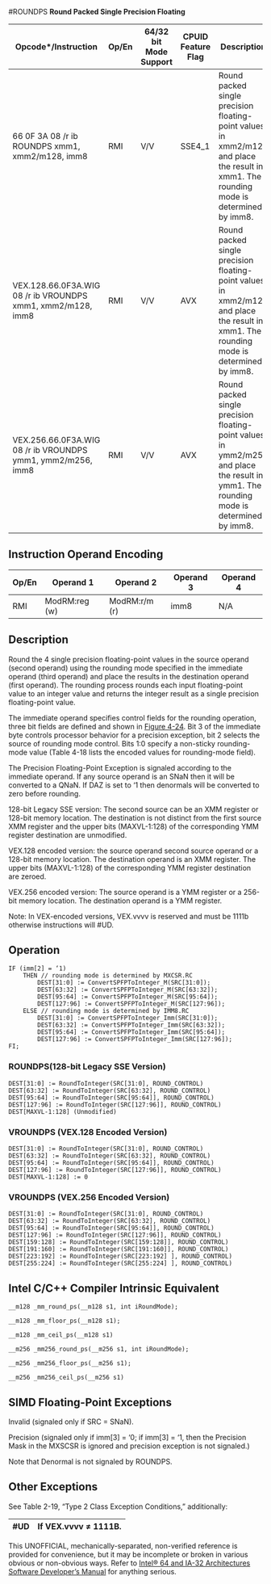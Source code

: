 #ROUNDPS
**Round Packed Single Precision Floating**

| Opcode\*/Instruction                                        | Op/En | 64/32 bit Mode Support | CPUID Feature Flag | Description                                                                                                                             |
| ----------------------------------------------------------- | ----- | ---------------------- | ------------------ | --------------------------------------------------------------------------------------------------------------------------------------- |
| 66 0F 3A 08 /r ib ROUNDPS xmm1, xmm2/m128, imm8             | RMI   | V/V                    | SSE4_1             | Round packed single precision floating-point values in xmm2/m128 and place the result in xmm1. The rounding mode is determined by imm8. |
| VEX.128.66.0F3A.WIG 08 /r ib VROUNDPS xmm1, xmm2/m128, imm8 | RMI   | V/V                    | AVX                | Round packed single precision floating-point values in xmm2/m128 and place the result in xmm1. The rounding mode is determined by imm8. |
| VEX.256.66.0F3A.WIG 08 /r ib VROUNDPS ymm1, ymm2/m256, imm8 | RMI   | V/V                    | AVX                | Round packed single precision floating-point values in ymm2/m256 and place the result in ymm1. The rounding mode is determined by imm8. |

## Instruction Operand Encoding

| Op/En | Operand 1     | Operand 2     | Operand 3 | Operand 4 |
| ----- | ------------- | ------------- | --------- | --------- |
| RMI   | ModRM:reg (w) | ModRM:r/m (r) | imm8      | N/A       |

## Description

Round the 4 single precision floating-point values in the source operand (second operand) using the rounding mode specified in the immediate operand (third operand) and place the results in the destination operand (first operand). The rounding process rounds each input floating-point value to an integer value and returns the integer result as a single precision floating-point value.

The immediate operand specifies control fields for the rounding operation, three bit fields are defined and shown in [Figure 4-24](/x86/roundpd#fig-4-24). Bit 3 of the immediate byte controls processor behavior for a precision exception, bit 2 selects the source of rounding mode control. Bits 1:0 specify a non-sticky rounding-mode value (Table 4-18 lists the encoded values for rounding-mode field).

The Precision Floating-Point Exception is signaled according to the immediate operand. If any source operand is an SNaN then it will be converted to a QNaN. If DAZ is set to ‘1 then denormals will be converted to zero before rounding.

128-bit Legacy SSE version: The second source can be an XMM register or 128-bit memory location. The destination is not distinct from the first source XMM register and the upper bits (MAXVL-1:128) of the corresponding YMM register destination are unmodified.

VEX.128 encoded version: the source operand second source operand or a 128-bit memory location. The destination operand is an XMM register. The upper bits (MAXVL-1:128) of the corresponding YMM register destination are zeroed.

VEX.256 encoded version: The source operand is a YMM register or a 256-bit memory location. The destination operand is a YMM register.

Note: In VEX-encoded versions, VEX.vvvv is reserved and must be 1111b otherwise instructions will #​​​UD.

## Operation

```
IF (imm[2] = ‘1)
    THEN // rounding mode is determined by MXCSR.RC
        DEST[31:0] := ConvertSPFPToInteger_M(SRC[31:0]);
        DEST[63:32] := ConvertSPFPToInteger_M(SRC[63:32]);
        DEST[95:64] := ConvertSPFPToInteger_M(SRC[95:64]);
        DEST[127:96] := ConvertSPFPToInteger_M(SRC[127:96]);
    ELSE // rounding mode is determined by IMM8.RC
        DEST[31:0] := ConvertSPFPToInteger_Imm(SRC[31:0]);
        DEST[63:32] := ConvertSPFPToInteger_Imm(SRC[63:32]);
        DEST[95:64] := ConvertSPFPToInteger_Imm(SRC[95:64]);
        DEST[127:96] := ConvertSPFPToInteger_Imm(SRC[127:96]);
FI;

```

### ROUNDPS(128-bit Legacy SSE Version)

```
DEST[31:0] := RoundToInteger(SRC[31:0], ROUND_CONTROL)
DEST[63:32] := RoundToInteger(SRC[63:32], ROUND_CONTROL)
DEST[95:64] := RoundToInteger(SRC[95:64]], ROUND_CONTROL)
DEST[127:96] := RoundToInteger(SRC[127:96]], ROUND_CONTROL)
DEST[MAXVL-1:128] (Unmodified)

```

### VROUNDPS (VEX.128 Encoded Version)

```
DEST[31:0] := RoundToInteger(SRC[31:0], ROUND_CONTROL)
DEST[63:32] := RoundToInteger(SRC[63:32], ROUND_CONTROL)
DEST[95:64] := RoundToInteger(SRC[95:64]], ROUND_CONTROL)
DEST[127:96] := RoundToInteger(SRC[127:96]], ROUND_CONTROL)
DEST[MAXVL-1:128] := 0

```

### VROUNDPS (VEX.256 Encoded Version)

```
DEST[31:0] := RoundToInteger(SRC[31:0], ROUND_CONTROL)
DEST[63:32] := RoundToInteger(SRC[63:32], ROUND_CONTROL)
DEST[95:64] := RoundToInteger(SRC[95:64]], ROUND_CONTROL)
DEST[127:96] := RoundToInteger(SRC[127:96]], ROUND_CONTROL)
DEST[159:128] := RoundToInteger(SRC[159:128]], ROUND_CONTROL)
DEST[191:160] := RoundToInteger(SRC[191:160]], ROUND_CONTROL)
DEST[223:192] := RoundToInteger(SRC[223:192] ], ROUND_CONTROL)
DEST[255:224] := RoundToInteger(SRC[255:224] ], ROUND_CONTROL)

```

## Intel C/C++ Compiler Intrinsic Equivalent

```
__m128 _mm_round_ps(__m128 s1, int iRoundMode);

```

```
__m128 _mm_floor_ps(__m128 s1);

```

```
__m128 _mm_ceil_ps(__m128 s1)

```

```
__m256 _mm256_round_ps(__m256 s1, int iRoundMode);

```

```
__m256 _mm256_floor_ps(__m256 s1);

```

```
__m256 _mm256_ceil_ps(__m256 s1)

```

## SIMD Floating-Point Exceptions

Invalid (signaled only if SRC = SNaN).

Precision (signaled only if imm[3] = ‘0; if imm[3] = ‘1, then the Precision Mask in the MXSCSR is ignored and precision exception is not signaled.)

Note that Denormal is not signaled by ROUNDPS.

## Other Exceptions

See Table 2-19, “Type 2 Class Exception Conditions,” additionally:

| #​​​UD | If VEX.vvvv ≠ 1111B. |
| ------ | -------------------- |

This UNOFFICIAL, mechanically-separated, non-verified reference is provided for convenience, but it may be
incomplete or broken in various obvious or non-obvious
ways. Refer to [Intel® 64 and IA-32 Architectures Software Developer’s Manual](https://software.intel.com/en-us/download/intel-64-and-ia-32-architectures-sdm-combined-volumes-1-2a-2b-2c-2d-3a-3b-3c-3d-and-4) for anything serious.
